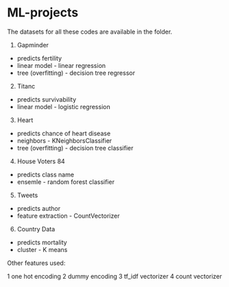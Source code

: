 # ML-projects

The datasets for all these codes are available in the folder.

1. Gapminder
  - predicts fertility 
  - linear model - linear regression
  - tree (overfitting) - decision tree regressor
  
2. Titanc
  - predicts survivability
  - linear model - logistic regression
  
3. Heart
  - predicts chance of heart disease
  - neighbors - KNeighborsClassifier
  - tree (overfitting) - decision tree classifier
  
4. House Voters 84
  - predicts class name
  - ensemle - random forest classifier
  
5. Tweets
  - predicts author
  - feature extraction - CountVectorizer
  
6. Country Data
  - predicts mortality
  - cluster - K means
  
Other features used:

1 one hot encoding
2 dummy encoding
3 tf_idf vectorizer
4 count vectorizer
